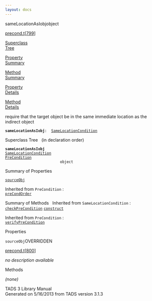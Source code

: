 ```yaml
---
layout: docs
---
```

<span class="title">sameLocationAsIobj</span><span class="type">object</span>

[precond.t](../file/precond.t.html)\[[799](../source/precond.t.html#799)\]

[Superclass  
Tree](#_SuperClassTree_)

[Property  
Summary](#_PropSummary_)

[Method  
Summary](#_MethodSummary_)

[Property  
Details](#_Properties_)

[Method  
Details](#_Methods_)



require that the target object be in the same immediate location as the
indirect object

**`sameLocationAsIobj`**` :   `[`SameLocationCondition`](../object/SameLocationCondition.html)



<span id="_SuperClassTree_"></span>



<span class="hdln">Superclass Tree</span>   (in declaration order)



**`sameLocationAsIobj`**  
[`SameLocationCondition`](../object/SameLocationCondition.html)  
[`PreCondition`](../object/PreCondition.html)  
`                         object`  
<span id="_PropSummary_"></span>



<span class="hdln">Summary of Properties</span>  



[`sourceObj`](#sourceObj)



Inherited from `PreCondition` :  
[`preCondOrder`](../object/PreCondition.html#preCondOrder)

<span id="_MethodSummary_"></span>



<span class="hdln">Summary of Methods</span>  
Inherited from `SameLocationCondition` :  
[`checkPreCondition`](../object/SameLocationCondition.html#checkPreCondition) [`construct`](../object/SameLocationCondition.html#construct)

Inherited from `PreCondition` :  
[`verifyPreCondition`](../object/PreCondition.html#verifyPreCondition)

<span id="_Properties_"></span>



<span class="hdln">Properties</span>  



<span id="sourceObj"></span>

`sourceObj`<span class="rem">OVERRIDDEN</span>

[precond.t](../file/precond.t.html)\[[800](../source/precond.t.html#800)\]



*no description available*



<span id="_Methods_"></span>



<span class="hdln">Methods</span>  



*(none)*



TADS 3 Library Manual  
Generated on 5/16/2013 from TADS version 3.1.3


